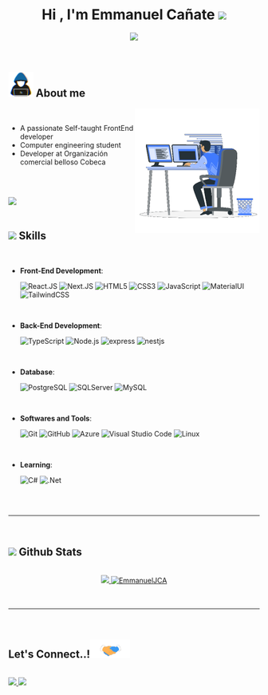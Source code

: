 
<h1 align="center"><b>Hi , I'm Emmanuel Cañate </b><img src="https://media.giphy.com/media/hvRJCLFzcasrR4ia7z/giphy.gif" width="35"></h1>

<p align="center">
  <a href="https://github.com/DenverCoder1/readme-typing-svg"><img src="https://readme-typing-svg.demolab.com?font=Fira+Code&duration=4000&pause=1000&center=true&vCenter=true&width=435&lines=Self-taught+Web+Developer;Computer+engineering+student;Active+Learner;Love+to+learn+new+stuffs"></a>
</p>


<br>



	
## <picture><img src = "./assets/mdImages/about_me.gif" width = 50px></picture> **About me**

<picture> <img align="right" src="./assets/mdImages/Right_Side.gif" width = 250px></picture>

<br>

- A passionate Self-taught FrontEnd developer
- Computer engineering student
- Developer at Organización comercial belloso Cobeca


<br><br>

<img src="https://user-images.githubusercontent.com/73097560/115834477-dbab4500-a447-11eb-908a-139a6edaec5c.gif"><br><br>

## <img src="https://media2.giphy.com/media/QssGEmpkyEOhBCb7e1/giphy.gif?cid=ecf05e47a0n3gi1bfqntqmob8g9aid1oyj2wr3ds3mg700bl&rid=giphy.gif" width ="25"><b> Skills</b>
<br>

<p align="center">

- **Front-End Development**:

    ![React.JS](https://img.shields.io/badge/React-20232A?style=for-the-badge&logo=react&logoColor=61DAFB)
    ![Next.JS](https://img.shields.io/badge/Next.JS-000000?style=for-the-badge&logo=nextdotjs&logoColor=white)
    ![HTML5](https://img.shields.io/badge/HTML5-E44C30?style=for-the-badge&logo=html5&logoColor=white)
    ![CSS3](https://img.shields.io/badge/CSS3-404D59?style=for-the-badge&logo=CSS3&logoColor=white&color=02afef)
    ![JavaScript](https://img.shields.io/badge/JavaScript-yellow?style=for-the-badge&logo=javascript&logoColor=white)
    ![MaterialUI](https://img.shields.io/badge/Material%20UI-007fff?style=for-the-badge&logo=mui&logoColor=white)
    ![TailwindCSS](https://img.shields.io/badge/TailwindCSS-01B7D6?style=for-the-badge&logo=tailwindcss&logoColor=white)

<br>   
    
- **Back-End Development**:
  
    ![TypeScript](https://img.shields.io/badge/TypeScript-2f74c0?style=for-the-badge&logo=typescript&logoColor=white)
    ![Node.js](https://img.shields.io/badge/Node.js-339933?style=for-the-badge&logo=nodedotjs&logoColor=white)
    ![express](https://img.shields.io/badge/express-2f2f2f?style=for-the-badge&logo=express&logoColor=white)
    ![nestjs](https://img.shields.io/badge/NestJS-ea2845?style=for-the-badge&logo=nestjs&logoColor=white)

<br>

- **Database**:

    ![PostgreSQL](https://img.shields.io/badge/PostgreSQL-31648c?style=for-the-badge&logo=postgresql&logoColor=white)
    ![SQLServer](https://img.shields.io/badge/SQL%20Server-E44C30?style=for-the-badge&logo=microsoft%20sql%20server)
    ![MySQL](https://img.shields.io/badge/-MySQL-blue?style=for-the-badge&logo=mysql&logoColor=white)
    
<br>

- **Softwares and Tools**:

    ![Git](https://img.shields.io/badge/GIT-E84D31?style=for-the-badge&logo=git&logoColor=white)
    ![GitHub](https://img.shields.io/badge/github-%23121011.svg?style=for-the-badge&logo=github&logoColor=white)
    ![Azure](https://img.shields.io/badge/azure%20devops-%230072C6.svg?style=for-the-badge&logo=microsoftazure&logoColor=white)
    ![Visual Studio Code](https://img.shields.io/badge/Visual%20Studio%20Code-0078d7.svg?style=for-the-badge&logo=visual-studio-code&logoColor=white)
    ![Linux](https://img.shields.io/badge/Linux-FCC624?style=for-the-badge&logo=linux&logoColor=black)   

<br>

- **Learning**:

    ![C#](https://img.shields.io/badge/CS-621c72?style=for-the-badge&logo=csharp&logoColor=white)
    ![.Net](https://img.shields.io/badge/.NET-621c72?style=for-the-badge&logo=dotnet&logoColor=white)

</p>

<br>
<br>

-----

<br>


## <img src="https://media.giphy.com/media/iY8CRBdQXODJSCERIr/giphy.gif" width="35"><b> Github Stats </b>
<br>

<div align="center">

<a href="https://github.com/EmmanuelJCA/">
  <img src="https://github-readme-stats.vercel.app/api?username=EmmanuelJCA&include_all_commits=true&count_private=true&show_icons=true&line_height=20&title_color=7A7ADB&icon_color=2234AE&text_color=D3D3D3&bg_color=0,000000,130F40" width="400"/>
  <img src="https://github-readme-stats.vercel.app/api/top-langs?username=EmmanuelJCA&show_icons=true&locale=en&layout=compact&line_height=20&title_color=7A7ADB&icon_color=2234AE&text_color=D3D3D3&bg_color=0,000000,130F40" width="300"  alt="EmmanuelJCA"/>

</a>
</div>

<br>
<br>

-----

<br>

## <b> Let's Connect..!</b><img src="./assets/mdImages/handshake.gif" width ="80">
<br>
<div align='left'>

<a href="mailto:emmanuelcanate@gmail.com" target="_blank">
<img src="https://img.icons8.com/fluency/96/null/gmail-new.png"/>
</a>
<a href="https://www.linkedin.com/in/emmanuel-ca%C3%B1ate-b22638213/" target="blank">
<img src="https://img.icons8.com/fluency/96/null/linkedin.png"/>
</a>
	
</div>

